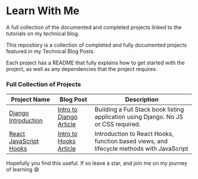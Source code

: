 # Learn With Me

A full collection of the documented and completed projects linked to the tutorials on my technical blog.

This repository is a collection of completed and fully documented projects featured in my Technical Blog Posts.

Each project has a README that fully explains how to get started with the project, as well as any dependencies that the project requires.

### Full Collection of Projects
| Project Name | Blog Post | Description |
| ------------ | --------- | ----------- |
| [Django Introduction](./intro-django-application) | [Intro to Django Article](https://samtechblog.com/issues/3) | Building a Full Stack book listing application using Django. No JS or CSS required. |
| [React JavaScript Hooks](./intro-react-hooks-js) | [Intro to Hooks Article](https://samtechblog.com/issues/2) | Introduction to React Hooks, function based views, and lifecycle methods with JavaScript |

Hopefully you find this useful. If so leave a star, and join me on my journey of learning :smile:
